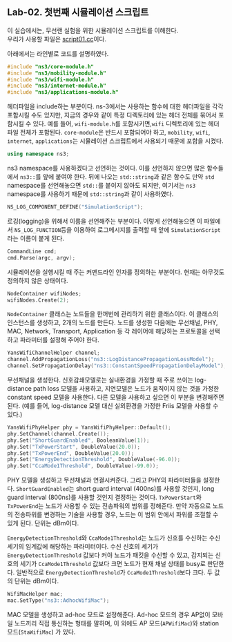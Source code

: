 ## Lab-02. 첫번째 시뮬레이션 스크립트

이 실습에서는, 무선랜 실험을 위한 시뮬레이션 스크립트를 이해한다.  
우리가 사용할 파일은 [script01.cc](script01.cc)이다.

아래에서는 라인별로 코드를 설명하였다.


```cpp
#include "ns3/core-module.h"
#include "ns3/mobility-module.h"
#include "ns3/wifi-module.h"
#include "ns3/internet-module.h"
#include "ns3/applications-module.h"
```

헤더파일을 include하는 부분이다. ns-3에서는 사용하는 함수에 대한 헤더파일을 각각 
포함시킬 수도 있지만, 지금의 경우와 같이 특정 디렉토리에 있는 헤더 전체를 묶어서
포함시킬 수 있다. 예를 들어, ```wifi-module.h```를 포함시키면,```wifi``` 디렉토리에
있는 헤더파일 전체가 포함된다. ```core-module```은 반드시 포함되어야 하고, ```mobility```,
```wifi```, ```internet```, ```applications```는 시뮬레이션 스크립트에서 사용되기
때문에 포함을 시켰다.

```cpp
using namespace ns3;
```

ns3 namespace를 사용하겠다고 선언하는 것이다. 이를 선언하지 않으면 많은 함수들에서 ```ns3::```를
앞에 붙여야 한다. 뒤에 나오는 ```std::string```과 같은 함수도 만약 ```std``` namespace를
선언해놓으면 ```std::```를 붙이지 않아도 되지만, 여기서는 ```ns3``` namespace를 사용하기 때문에
```std::string```과 같이 사용하였다.

```cpp
NS_LOG_COMPONENT_DEFINE("SimulationScript");
```

로깅(logging)을 위해서 이름을 선언해주는 부분이다. 이렇게 선언해놓으면 이 파일에서 ```NS_LOG_FUNCTION```등을 이용하여
로그메시지를 출력할 때 앞에 ```SimulationScript```라는 이름이 붙게 된다.

```cpp
CommandLine cmd;
cmd.Parse(argc, argv);
```

시뮬레이션을 실행시킬 때 주는 커맨드라인 인자를 정의하는 부분이다. 현재는 아무것도 정의하지 않은 상태이다.

```cpp
NodeContainer wifiNodes;
wifiNodes.Create(2);
```

```NodeContainer``` 클래스는 노드들을 한꺼번에 관리하기 위한 클래스이다. 이 클래스의 인스턴스를 생성하고,
2개의 노드를 만든다. 노드를 생성한 다음에는 무선채널, PHY, MAC, Network, Transport, Application 등
각 레이어에 해당하는 프로토콜을 선택하고 파라미터를 설정해 주어야 한다.

```cpp
YansWifiChannelHelper channel;
channel.AddPropagationLoss("ns3::LogDistancePropagationLossModel");
channel.SetPropagationDelay("ns3::ConstantSpeedPropagationDelayModel");
```

무선채널을 생성한다. 신호감쇄모델로는 실내환경을 가정할 때 주로 쓰이는 log-distance path loss 모델을 사용하고,
지연모델은 노드가 움직이지 않는 것을 가정한 constant speed 모델을 사용한다. 다른 모델을 사용하고 싶으면
이 부분을 변경해주면 된다. (예를 들어, log-distance 모델 대신 실외환경을 가정한 Friis 모델을 사용할 수 있다.)

```cpp
YansWifiPhyHelper phy = YansWifiPhyHelper::Default();
phy.SetChannel(channel.Create());
phy.Set("ShortGuardEnabled", BooleanValue(1));
phy.Set("TxPowerStart", DoubleValue(20.0));
phy.Set("TxPowerEnd", DoubleValue(20.0));
phy.Set("EnergyDetectionThreshold", DoubleValue(-96.0));
phy.Set("CcaMode1Threshold", DoubleValue(-99.0));
```

PHY 모델을 생성하고 무선채널과 연결시켜준다. 그리고 PHY의 파라미터들을 설정한다. ```ShortGuardEnabled```는 
short guard interval (400ns)를 사용할 것인지, long guard interval (800ns)를 사용할 것인지
결정하는 것이다. ```TxPowerStart```와 ```TxPowerEnd```는 노드가 사용할 수 있는 전송파워의 범위를
정해준다. 만약 자동으로 노드의 전송파워를 변경하는 기술을 사용할 경우, 노드는 이 범위 안에서 파워를 조절할 수 있게
된다. 단위는 dBm이다.

```EnergyDetectionThreshold```와 ```CcaMode1Threshold```는 노드가 신호를 수신하는 수신세기의
임계값에 해당하는 파라미터이다. 수신 신호의 세기가 ```EnergyDetectionThreshold``` 값보다 커야 노드가
패킷을 수신할 수 있고, 감지되는 신호의 세기가 ```CcaMode1Threshold``` 값보다 크면 노드가 현재 채널
상태를 busy로 판단한다. 일반적으로 ```EnergyDetectionThreshold```가 ```CcaMode1Threshold```보다
크다. 두 값의 단위는 dBm이다.

```cpp
WifiMacHelper mac;
mac.SetType("ns3::AdhocWifiMac");
```

MAC 모델을 생성하고 ad-hoc 모드로 설정해준다. Ad-hoc 모드의 경우 AP없이 모바일 노드끼리 직접 통신하는 형태를
말하며, 이 외에도 AP 모드(```APWifiMac```)와 station 모드(```StaWifiMac```) 가 있다.





















